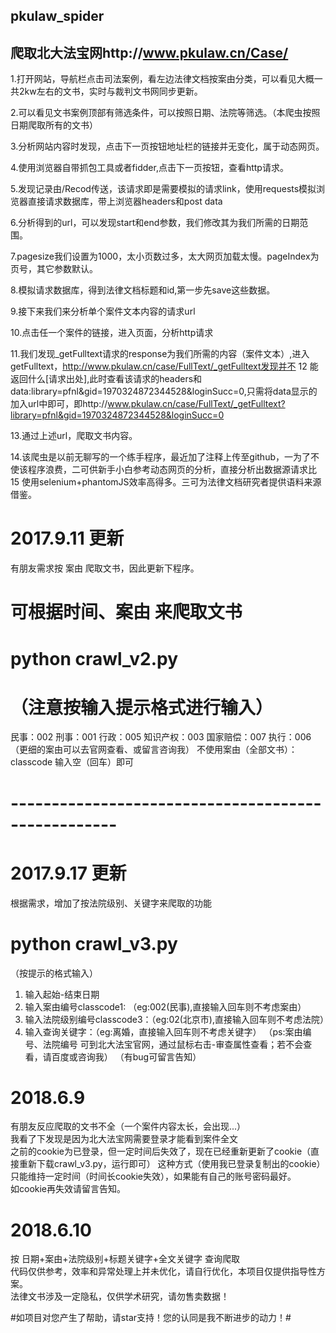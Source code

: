 ## pkulaw_spider
## 爬取北大法宝网http://www.pkulaw.cn/Case/

1.打开网站，导航栏点击司法案例，看左边法律文档按案由分类，可以看见大概一共2kw左右的文书，实时与裁判文书网同步更新。

2.可以看见文书案例顶部有筛选条件，可以按照日期、法院等筛选。（本爬虫按照日期爬取所有的文书）

3.分析网站内容时发现，点击下一页按钮地址栏的链接并无变化，属于动态网页。

4.使用浏览器自带抓包工具或者fidder,点击下一页按钮，查看http请求。

5.发现记录由/Recod传送，该请求即是需要模拟的请求link，使用requests模拟浏览器直接请求数据库，带上浏览器headers和post data

6.分析得到的url，可以发现start和end参数，我们修改其为我们所需的日期范围。

7.pagesize我们设置为1000，太小页数过多，太大网页加载太慢。pageIndex为页号，其它参数默认。

8.模拟请求数据库，得到法律文档标题和id,第一步先save这些数据。

9.接下来我们来分析单个案件文本内容的请求url

10.点击任一个案件的链接，进入页面，分析http请求

11.我们发现_getFulltext请求的response为我们所需的内容（案件文本）,进入getFulltext，http://www.pkulaw.cn/case/FullText/_getFulltext发现并不
12 能返回什么[请求出处],此时查看该请求的headers和data:library=pfnl&gid=1970324872344528&loginSucc=0,只需将data显示的加入url中即可，即http://www.pkulaw.cn/case/FullText/_getFulltext?library=pfnl&gid=1970324872344528&loginSucc=0

13.通过上述url，爬取文书内容。

14.该爬虫是以前无聊写的一个练手程序，最近加了注释上传至github，一为了不使该程序浪费，二可供新手小白参考动态网页的分析，直接分析出数据源请求比
15 使用selenium+phantomJS效率高得多。三可为法律文档研究者提供语料来源借鉴。


# 2017.9.11 更新 
有朋友需求按 案由 爬取文书，因此更新下程序。
# 可根据时间、案由 来爬取文书  
# python crawl_v2.py
# （注意按输入提示格式进行输入）
民事：002
刑事：001
行政：005
知识产权：003
国家赔偿：007
执行：006
（更细的案由可以去官网查看、或留言咨询我）
不使用案由（全部文书）：classcode 输入空（回车）即可

# ---------------------------------------------------
# 2017.9.17 更新
根据需求，增加了按法院级别、关键字来爬取的功能
# python crawl_v3.py
（按提示的格式输入）
1. 输入起始-结束日期 
2. 输入案由编号classcode1: （eg:002(民事),直接输入回车则不考虑案由）
3. 输入法院级别编号classcode3：（eg:02(北京市),直接输入回车则不考虑法院）
4. 输入查询关键字：（eg:离婚，直接输入回车则不考虑关键字）
（ps:案由编号、法院编号 可到北大法宝官网，通过鼠标右击-审查属性查看；若不会查看，请百度或咨询我）
（有bug可留言告知）

# 2018.6.9
有朋友反应爬取的文书不全（一个案件内容太长，会出现...）  
我看了下发现是因为北大法宝网需要登录才能看到案件全文  
之前的cookie为已登录，但一定时间后失效了，现在已经重新更新了cookie（直接重新下载crawl_v3.py，运行即可） 
这种方式（使用我已登录复制出的cookie）只能维持一定时间（时间长cookie失效），如果能有自己的账号密码最好。  
如cookie再失效请留言告知。

# 2018.6.10
按 日期+案由+法院级别+标题关键字+全文关键字 查询爬取  
代码仅供参考，效率和异常处理上并未优化，请自行优化，本项目仅提供指导性方案。  
法律文书涉及一定隐私，仅供学术研究，请勿售卖数据！

#如项目对您产生了帮助，请star支持！您的认同是我不断进步的动力！#

